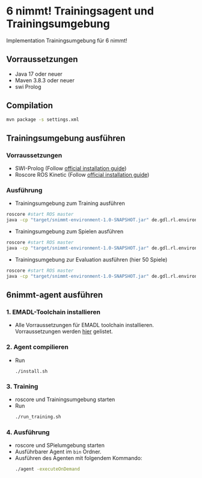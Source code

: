 # 6 nimmt! Trainingsagent und Trainingsumgebung
Implementation Trainingsumgebung für 6 nimmt!

## Vorraussetzungen
- Java 17 oder neuer
- Maven 3.8.3 oder neuer
- swi Prolog

## Compilation
```bash
mvn package -s settings.xml
```

## Trainingsumgebung ausführen
###  Vorraussetzungen
- SWI-Prolog (Follow [official installation guide](https://www.swi-prolog.org/build/unix.html))
- Roscore
ROS Kinetic (Follow [official installation guide](http://wiki.ros.org/Installation/Ubuntu))

### Ausführung 
- Trainingsumgebung zum Training ausführen
```bash
roscore #start ROS master
java -cp "target/snimmt-environment-1.0-SNAPSHOT.jar" de.gdl.rl.environment.games.snimmt.SnimmtEnv --training
```
- Trainingsumgebung zum Spielen ausführen
```bash
roscore #start ROS master
java -cp "target/snimmt-environment-1.0-SNAPSHOT.jar" de.gdl.rl.environment.games.snimmt.SnimmtEnv --gaming
```
- Trainingsumgebung zur Evaluation ausführen (hier 50 Spiele)
```bash
roscore #start ROS master
java -cp "target/snimmt-environment-1.0-SNAPSHOT.jar" de.gdl.rl.environment.games.snimmt.SnimmtEnv --evaluation 50
```
## 6nimmt-agent ausführen
### 1. EMADL-Toolchain installieren
  - Alle Vorraussetzungen für EMADL toolchain installieren. Vorraussetzungen werden [hier](doc/EMADL_SETUP.md) gelistet.
### 2. Agent compilieren
  - Run 
    ```
    ./install.sh
    ```
### 3. Training
  - roscore und Trainingsumgebung starten
  - Run 
    ```bash
    ./run_training.sh
    ```
### 4. Ausführung
  - roscore und SPielumgebung starten
  - Ausführbarer Agent im ```bin``` Ordner. 
  - Ausführen des Agenten mit folgendem Kommando:
    ```bash
    ./agent -executeOnDemand
    ```
